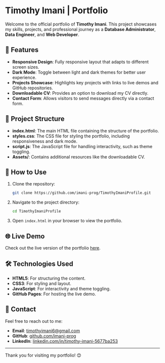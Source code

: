 # Timothy Imani | Portfolio

Welcome to the official portfolio of **Timothy Imani**. This project showcases my skills, projects, and professional journey as a **Database Administrator**, **Data Engineer**, and **Web Developer**.

## 🌟 Features

- **Responsive Design**: Fully responsive layout that adapts to different screen sizes.
- **Dark Mode**: Toggle between light and dark themes for better user experience.
- **Projects Showcase**: Highlights key projects with links to live demos and GitHub repositories.
- **Downloadable CV**: Provides an option to download my CV directly.
- **Contact Form**: Allows visitors to send messages directly via a contact form.

## 📂 Project Structure

- **index.html**: The main HTML file containing the structure of the portfolio.
- **styles.css**: The CSS file for styling the portfolio, including responsiveness and dark mode.
- **script.js**: The JavaScript file for handling interactivity, such as theme toggling.
- **Assets/**: Contains additional resources like the downloadable CV.

## 🚀 How to Use

1. Clone the repository:
   ```bash
   git clone https://github.com/imani-prog/TimothyImaniProfile.git
   ```
2. Navigate to the project directory:
   ```bash
   cd TimothyImaniProfile
   ```
3. Open `index.html` in your browser to view the portfolio.

## 🌐 Live Demo

Check out the live version of the portfolio [here](https://imani-prog.github.io/TimothyImaniProfile/).

## 🛠️ Technologies Used

- **HTML5**: For structuring the content.
- **CSS3**: For styling and layout.
- **JavaScript**: For interactivity and theme toggling.
- **GitHub Pages**: For hosting the live demo.

## 📧 Contact

Feel free to reach out to me:

- **Email**: [timothyimani6@gmail.com](mailto:timothyimani6@gmail.com)
- **GitHub**: [github.com/imani-prog](https://github.com/imani-prog)
- **LinkedIn**: [linkedin.com/in/timothy-imani-5677ba253](https://www.linkedin.com/in/timothy-imani-5677ba253)

---

Thank you for visiting my portfolio! 😊
